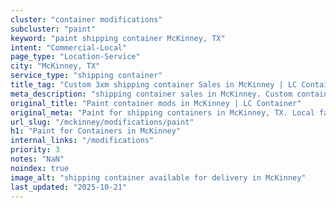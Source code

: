 ```yaml
---
cluster: "container modifications"
subcluster: "paint"
keyword: "paint shipping container McKinney, TX"
intent: "Commercial-Local"
page_type: "Location-Service"
city: "McKinney, TX"
service_type: "shipping container"
title_tag: "Custom 3xm shipping container Sales in McKinney | LC Container"
meta_description: "shipping container sales in McKinney. Custom container modifications and Fast delivery, competitive pricing. Serving modifications area. Quote ID: 30W. Call (214) 524-4168 for your free quote today."
original_title: "Paint container mods in McKinney | LC Container"
original_meta: "Paint for shipping containers in McKinney, TX. Local fabrication & pro install. LC Container — Since 2003. Get a quote."
url_slug: "/mckinney/modifications/paint"
h1: "Paint for Containers in McKinney"
internal_links: "/modifications"
priority: 3
notes: "NaN"
noindex: true
image_alt: "shipping container available for delivery in McKinney"
last_updated: "2025-10-21"
---
```


<!-- TODO: Add unique city/inventory copy, images, and internal links here. -->
